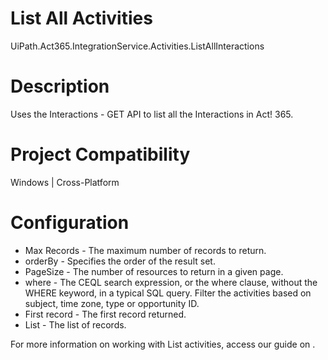﻿# List All Activities

UiPath.Act365.IntegrationService.Activities.ListAllInteractions

# Description

Uses the Interactions - GET
                API to list all the Interactions in Act! 365.

# Project Compatibility

Windows | Cross-Platform

# Configuration

* Max Records - The maximum number of records to return.
* orderBy - Specifies the order of the result set.
* PageSize - The number of resources to return in a given page.
* where - The CEQL search expression, or the where clause, without the WHERE keyword, in a typical SQL query. Filter the activities based on subject, time zone, type or opportunity ID.
* First record - The first record returned.
* List - The list of records.

For more information on working with List activities, access our guide on .
